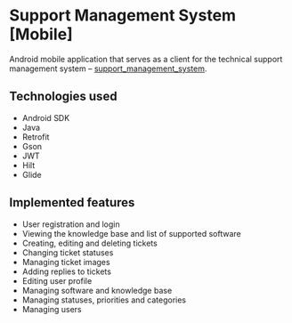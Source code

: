 # Support Management System [Mobile]
Android mobile application that serves as a client for the technical support management system – [support_management_system](https://github.com/Mr-Victor16/support_management_system).

## Technologies used
- Android SDK
- Java
- Retrofit
- Gson
- JWT
- Hilt 
- Glide

## Implemented features
- User registration and login
- Viewing the knowledge base and list of supported software
- Creating, editing and deleting tickets
- Changing ticket statuses
- Managing ticket images
- Adding replies to tickets
- Editing user profile
- Managing software and knowledge base
- Managing statuses, priorities and categories
- Managing users
